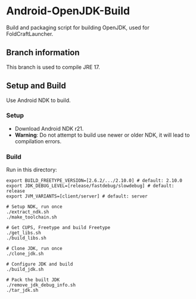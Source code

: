 # Android-OpenJDK-Build
 Build and packaging script for building OpenJDK, used for FoldCraftLauncher.

## Branch information
 This branch is used to compile JRE 17.

## Setup and Build
 Use Android NDK to build.

### Setup
- Download Android NDK r21.
- **Warning**: Do not attempt to build use newer or older NDK, it will lead to compilation errors.

### Build
 Run in this directory:
```
export BUILD_FREETYPE_VERSION=[2.6.2/.../2.10.0] # default: 2.10.0
export JDK_DEBUG_LEVEL=[release/fastdebug/slowdebug] # default: release
export JVM_VARIANTS=[client/server] # default: server

# Setup NDK, run once
./extract_ndk.sh
./make_toolchain.sh

# Get CUPS, Freetype and build Freetype
./get_libs.sh
./build_libs.sh

# Clone JDK, run once
./clone_jdk.sh

# Configure JDK and build
./build_jdk.sh

# Pack the built JDK
./remove_jdk_debug_info.sh
./tar_jdk.sh
```